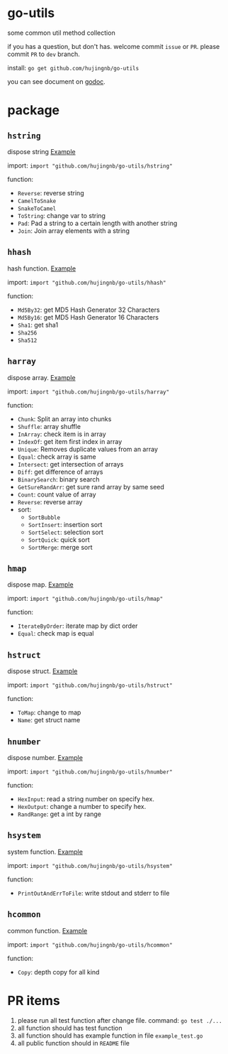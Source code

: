 # go-utils

some common util method collection

if you has a question, but don't has. welcome commit `issue` or `PR`. please commit `PR` to `dev` branch.

install: `go get github.com/hujingnb/go-utils`

you can see document on [godoc](https://pkg.go.dev/github.com/hujingnb/go-utils).

# package 

## `hstring`

dispose string [Example](./hstring/example_test.go)

import: `import "github.com/hujingnb/go-utils/hstring"`

function:

* `Reverse`: reverse string
* `CamelToSnake`
* `SnakeToCamel`
* `ToString`: change var to string
* `Pad`: Pad a string to a certain length with another string
* `Join`: Join array elements with a string

## `hhash`

hash function. [Example](./hhash/example_test.go)

import: `import "github.com/hujingnb/go-utils/hhash"`

function:

* `Md5By32`: get MD5 Hash Generator 32 Characters
* `Md5By16`: get MD5 Hash Generator 16 Characters
* `Sha1`: get sha1
* `Sha256`
* `Sha512`

## `harray`

dispose array. [Example](./harray/example_test.go)

import: `import "github.com/hujingnb/go-utils/harray"`

function:

* `Chunk`:  Split an array into chunks
* `Shuffle`: array shuffle
* `InArray`: check item is in array
* `IndexOf`: get item first index in array
* `Unique`: Removes duplicate values from an array
* `Equal`: check array is same
* `Intersect`: get intersection of arrays
* `Diff`: get difference of arrays
* `BinarySearch`: binary search
* `GetSureRandArr`: get sure rand array by same seed
* `Count`: count value of array
* `Reverse`: reverse array
* sort:
    * `SortBubble`
    * `SortInsert`: insertion sort
    * `SortSelect`: selection sort
    * `SortQuick`: quick sort
    * `SortMerge`: merge sort

## `hmap`

dispose map. [Example](./hmap/example_test.go)

import: `import "github.com/hujingnb/go-utils/hmap"`

function:

* `IterateByOrder`: iterate map by dict order
* `Equal`: check map is equal

## `hstruct`

dispose struct. [Example](./hstruct/example_test.go)

import: `import "github.com/hujingnb/go-utils/hstruct"`

function:

* `ToMap`: change to map
* `Name`: get struct name

## `hnumber`

dispose number. [Example](./hnumber/example_test.go)

import: `import "github.com/hujingnb/go-utils/hnumber"`

function:

* `HexInput`: read a string number on specify hex.
* `HexOutput`: change a number to specify hex.
* `RandRange`: get a int by range

## `hsystem`

system function. [Example](./hsystem/example_test.go)

import: `import "github.com/hujingnb/go-utils/hsystem"`

function:

* `PrintOutAndErrToFile`: write stdout and stderr to file

## `hcommon`

common function. [Example](./hcommon/example_test.go)

import: `import "github.com/hujingnb/go-utils/hcommon"`

function:

* `Copy`: depth copy for all kind

# PR items

1. please run all test function after change file. command: `go test ./...`
2. all function should has test function
3. all function should has example function in file `example_test.go`
4. all public function should in `README` file